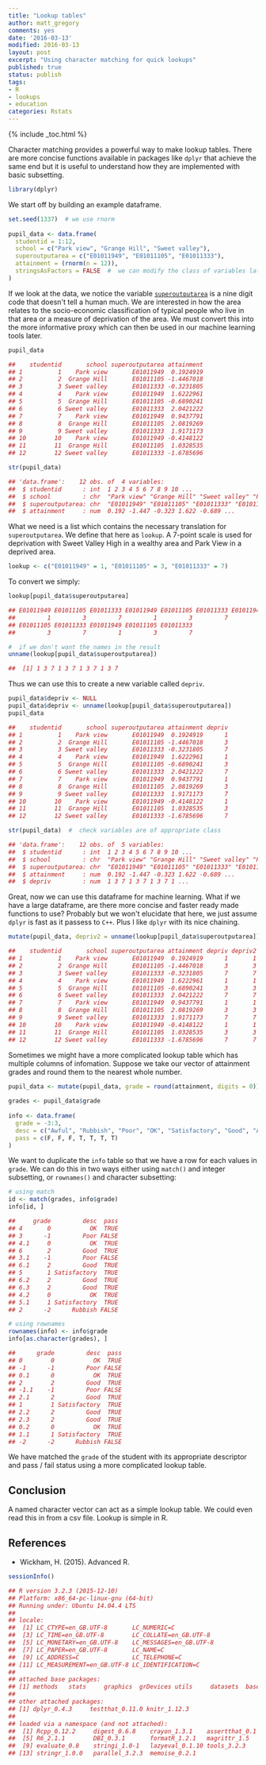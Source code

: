 ```yaml
---
title: "Lookup tables"
author: matt_gregory
comments: yes
date: '2016-03-13'
modified: 2016-03-13
layout: post
excerpt: "Using character matching for quick lookups"
published: true
status: publish
tags:
- R
- lookups
- education
categories: Rstats
---
```

 
{% include _toc.html %}
 
Character matching provides a powerful way to make lookup tables. There are more concise functions available in packages like `dplyr` that achieve the same end but it is useful to understand how they are implemented with basic subsetting.
 

```r
library(dplyr)
```
 
We start off by building an example dataframe.
 

```r
set.seed(1337)  # we use rnorm
 
pupil_data <- data.frame(
  studentid = 1:12,
  school = c("Park view", "Grange Hill", "Sweet valley"),
  superoutputarea = c("E01011949", "E01011105", "E01011333"),
  attainment = (rnorm(n = 12)),
  stringsAsFactors = FALSE  #  we can modify the class of variables later if required
)
```
 
If we look at the data, we notice the variable [`superoutputarea`](https://neighbourhood.statistics.gov.uk/HTMLDocs/nessgeography/superoutputareasexplained/output-areas-explained.htm) is a nine digit code that doesn't tell a human much.
We are interested in how the area relates to the socio-economic classification of typical people who live in that area or a measure of deprivation of the area.
We must convert this into the more informative proxy which can then be used in our machine learning tools later.
 

```r
pupil_data
```



```r
##    studentid       school superoutputarea attainment
## 1          1    Park view       E01011949  0.1924919
## 2          2  Grange Hill       E01011105 -1.4467018
## 3          3 Sweet valley       E01011333 -0.3231805
## 4          4    Park view       E01011949  1.6222961
## 5          5  Grange Hill       E01011105 -0.6890241
## 6          6 Sweet valley       E01011333  2.0421222
## 7          7    Park view       E01011949  0.9437791
## 8          8  Grange Hill       E01011105  2.0819269
## 9          9 Sweet valley       E01011333  1.9171173
## 10        10    Park view       E01011949 -0.4148122
## 11        11  Grange Hill       E01011105  1.0328535
## 12        12 Sweet valley       E01011333 -1.6785696
```



```r
str(pupil_data)
```



```r
## 'data.frame':	12 obs. of  4 variables:
##  $ studentid      : int  1 2 3 4 5 6 7 8 9 10 ...
##  $ school         : chr  "Park view" "Grange Hill" "Sweet valley" "Park view" ...
##  $ superoutputarea: chr  "E01011949" "E01011105" "E01011333" "E01011949" ...
##  $ attainment     : num  0.192 -1.447 -0.323 1.622 -0.689 ...
```
 
What we need is a list which contains the necessary translation for `superoutputarea`. We define that here as `lookup`. A 7-point scale is used for deprivation with Sweet Valley High in a wealthy area and Park View in a deprived area.
 

```r
lookup <- c("E01011949" = 1, "E01011105" = 3, "E01011333" = 7)
```
 
To convert we simply:
 

```r
lookup[pupil_data$superoutputarea]
```



```r
## E01011949 E01011105 E01011333 E01011949 E01011105 E01011333 E01011949 
##         1         3         7         1         3         7         1 
## E01011105 E01011333 E01011949 E01011105 E01011333 
##         3         7         1         3         7
```



```r
#  if we don't want the names in the result
unname(lookup[pupil_data$superoutputarea])
```



```r
##  [1] 1 3 7 1 3 7 1 3 7 1 3 7
```
 
Thus we can use this to create a new variable called `depriv`. 
 

```r
pupil_data$depriv <- NULL
pupil_data$depriv <- unname(lookup[pupil_data$superoutputarea])
pupil_data
```



```r
##    studentid       school superoutputarea attainment depriv
## 1          1    Park view       E01011949  0.1924919      1
## 2          2  Grange Hill       E01011105 -1.4467018      3
## 3          3 Sweet valley       E01011333 -0.3231805      7
## 4          4    Park view       E01011949  1.6222961      1
## 5          5  Grange Hill       E01011105 -0.6890241      3
## 6          6 Sweet valley       E01011333  2.0421222      7
## 7          7    Park view       E01011949  0.9437791      1
## 8          8  Grange Hill       E01011105  2.0819269      3
## 9          9 Sweet valley       E01011333  1.9171173      7
## 10        10    Park view       E01011949 -0.4148122      1
## 11        11  Grange Hill       E01011105  1.0328535      3
## 12        12 Sweet valley       E01011333 -1.6785696      7
```



```r
str(pupil_data)  #  check variables are of appropriate class
```



```r
## 'data.frame':	12 obs. of  5 variables:
##  $ studentid      : int  1 2 3 4 5 6 7 8 9 10 ...
##  $ school         : chr  "Park view" "Grange Hill" "Sweet valley" "Park view" ...
##  $ superoutputarea: chr  "E01011949" "E01011105" "E01011333" "E01011949" ...
##  $ attainment     : num  0.192 -1.447 -0.323 1.622 -0.689 ...
##  $ depriv         : num  1 3 7 1 3 7 1 3 7 1 ...
```
 
Great, now we can use this dataframe for machine learning.
What if we have a large dataframe, are there more concise and faster ready made functions to use?
Probably but we won't elucidate that here, we just assume `dplyr` is fast as it passess to `C++`.
Plus I like `dplyr` with its nice chaining.
 

```r
mutate(pupil_data, depriv2 = unname(lookup[pupil_data$superoutputarea]))
```



```r
##    studentid       school superoutputarea attainment depriv depriv2
## 1          1    Park view       E01011949  0.1924919      1       1
## 2          2  Grange Hill       E01011105 -1.4467018      3       3
## 3          3 Sweet valley       E01011333 -0.3231805      7       7
## 4          4    Park view       E01011949  1.6222961      1       1
## 5          5  Grange Hill       E01011105 -0.6890241      3       3
## 6          6 Sweet valley       E01011333  2.0421222      7       7
## 7          7    Park view       E01011949  0.9437791      1       1
## 8          8  Grange Hill       E01011105  2.0819269      3       3
## 9          9 Sweet valley       E01011333  1.9171173      7       7
## 10        10    Park view       E01011949 -0.4148122      1       1
## 11        11  Grange Hill       E01011105  1.0328535      3       3
## 12        12 Sweet valley       E01011333 -1.6785696      7       7
```
 
Sometimes we might have a more complicated lookup table which has multiple columns of infomation.
Suppose we take our vector of attainment grades and round them to the nearest whole number.
 

```r
pupil_data <- mutate(pupil_data, grade = round(attainment, digits = 0))
 
grades <- pupil_data$grade
 
info <- data.frame(
  grade = -3:3,
  desc = c("Awful", "Rubbish", "Poor", "OK", "Satisfactory", "Good", "Awesome"),
  pass = c(F, F, F, T, T, T, T)
)
```
 
We want to duplicate the `info` table so that we have a row for each values in `grade`. We can do this in two ways either using `match()` and integer subsetting, or `rownames()` and character subsetting:
 

```r
# using match
id <- match(grades, info$grade)
info[id, ]
```



```r
##     grade         desc  pass
## 4       0           OK  TRUE
## 3      -1         Poor FALSE
## 4.1     0           OK  TRUE
## 6       2         Good  TRUE
## 3.1    -1         Poor FALSE
## 6.1     2         Good  TRUE
## 5       1 Satisfactory  TRUE
## 6.2     2         Good  TRUE
## 6.3     2         Good  TRUE
## 4.2     0           OK  TRUE
## 5.1     1 Satisfactory  TRUE
## 2      -2      Rubbish FALSE
```



```r
# using rownames
rownames(info) <- info$grade
info[as.character(grades), ]
```



```r
##      grade         desc  pass
## 0        0           OK  TRUE
## -1      -1         Poor FALSE
## 0.1      0           OK  TRUE
## 2        2         Good  TRUE
## -1.1    -1         Poor FALSE
## 2.1      2         Good  TRUE
## 1        1 Satisfactory  TRUE
## 2.2      2         Good  TRUE
## 2.3      2         Good  TRUE
## 0.2      0           OK  TRUE
## 1.1      1 Satisfactory  TRUE
## -2      -2      Rubbish FALSE
```
 
We have matched the `grade` of the student with its appropriate descriptor and pass / fail status using a more complicated lookup table.
 
## Conclusion
A named character vector can act as a simple lookup table. We could even read this in from a csv file. Lookup is simple in R.
 
## References
* Wickham, H. (2015). Advanced R.
 

```r
sessionInfo()
```



```r
## R version 3.2.3 (2015-12-10)
## Platform: x86_64-pc-linux-gnu (64-bit)
## Running under: Ubuntu 14.04.4 LTS
## 
## locale:
##  [1] LC_CTYPE=en_GB.UTF-8       LC_NUMERIC=C              
##  [3] LC_TIME=en_GB.UTF-8        LC_COLLATE=en_GB.UTF-8    
##  [5] LC_MONETARY=en_GB.UTF-8    LC_MESSAGES=en_GB.UTF-8   
##  [7] LC_PAPER=en_GB.UTF-8       LC_NAME=C                 
##  [9] LC_ADDRESS=C               LC_TELEPHONE=C            
## [11] LC_MEASUREMENT=en_GB.UTF-8 LC_IDENTIFICATION=C       
## 
## attached base packages:
## [1] methods   stats     graphics  grDevices utils     datasets  base     
## 
## other attached packages:
## [1] dplyr_0.4.3     testthat_0.11.0 knitr_1.12.3   
## 
## loaded via a namespace (and not attached):
##  [1] Rcpp_0.12.2     digest_0.6.8    crayon_1.3.1    assertthat_0.1 
##  [5] R6_2.1.1        DBI_0.3.1       formatR_1.2.1   magrittr_1.5   
##  [9] evaluate_0.8    stringi_1.0-1   lazyeval_0.1.10 tools_3.2.3    
## [13] stringr_1.0.0   parallel_3.2.3  memoise_0.2.1
```
